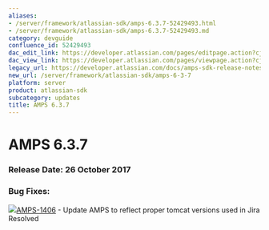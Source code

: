 ```yaml
---
aliases:
- /server/framework/atlassian-sdk/amps-6.3.7-52429493.html
- /server/framework/atlassian-sdk/amps-6.3.7-52429493.md
category: devguide
confluence_id: 52429493
dac_edit_link: https://developer.atlassian.com/pages/editpage.action?cjm=wozere&pageId=52429493
dac_view_link: https://developer.atlassian.com/pages/viewpage.action?cjm=wozere&pageId=52429493
legacy_url: https://developer.atlassian.com/docs/amps-sdk-release-notes/amps-sdk-6-x-and-up-release-notes/amps-6-3-7
new_url: /server/framework/atlassian-sdk/amps-6-3-7
platform: server
product: atlassian-sdk
subcategory: updates
title: AMPS 6.3.7
---
```

# AMPS 6.3.7

### Release Date: 26 October 2017

### Bug Fixes:

<a href="https://ecosystem.atlassian.net/browse/AMPS-1406?src=confmacro" class="jira-issue-key"><img src="https://ecosystem.atlassian.net/secure/viewavatar?size=xsmall&amp;avatarId=15318&amp;avatarType=issuetype" class="icon" />AMPS-1406</a> - Update AMPS to reflect proper tomcat versions used in Jira Resolved























































































